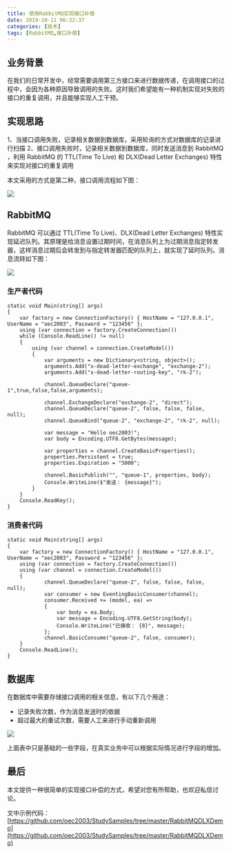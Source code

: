 ```yaml
---
title: 使用RabbitMQ实现接口补偿
date: 2019-10-11 06:32:37
categories: [技术]
tags: [RabbitMQ,接口补偿]
---
```


## 业务背景

在我们的日常开发中，经常需要调用第三方接口来进行数据传递，在调用接口的过程中，会因为各种原因导致调用的失败。这时我们希望能有一种机制实现对失败的接口的重复调用，并且能够实现人工干预。

<!--more-->

## 实现思路

1、当接口调用失败，记录相关数据到数据库，采用轮询的方式对数据库的记录进行扫描
2、接口调用失败时，记录相关数据到数据库，同时发送消息到 RabbitMQ ，利用 RabbitMQ 的 TTL(Time To Live) 和 DLX(Dead Letter Exchanges) 特性来实现对接口的重复调用

本文采用的方式是第二种，接口调用流程如下图：

![](https://cdn.jsdelivr.net/gh/oec2003/hblog-images/img/202201280641806.jpg)

## RabbitMQ

RabbitMQ 可以通过 TTL(Time To Live)、DLX(Dead Letter Exchanges) 特性实现延迟队列。其原理是给消息设置过期时间，在消息队列上为过期消息指定转发器，这样消息过期后会转发到与指定转发器匹配的队列上，就实现了延时队列。消息流转如下图：

![](https://cdn.jsdelivr.net/gh/oec2003/hblog-images/img/202201280642093.jpg)

### 生产者代码

```
static void Main(string[] args)
{
    var factory = new ConnectionFactory() { HostName = "127.0.0.1", UserName = "oec2003", Password = "123456" };
    using (var connection = factory.CreateConnection())
    while (Console.ReadLine() != null)
    {
        using (var channel = connection.CreateModel())
        {
            var arguments = new Dictionary<string, object>();
            arguments.Add("x-dead-letter-exchange", "exchange-2");
            arguments.Add("x-dead-letter-routing-key", "rk-2");

            channel.QueueDeclare("queue-1",true,false,false,arguments);
        
            channel.ExchangeDeclare("exchange-2", "direct");
            channel.QueueDeclare("queue-2", false, false, false, null);
            channel.QueueBind("queue-2", "exchange-2", "rk-2", null);

            var message = "Hello oec2003!";
            var body = Encoding.UTF8.GetBytes(message);

            var properties = channel.CreateBasicProperties();
            properties.Persistent = true;
            properties.Expiration = "5000";

            channel.BasicPublish("", "queue-1", properties, body);
            Console.WriteLine($"发送： {message}");
        }
    }
    Console.ReadKey();
}
```

### 消费者代码

```
static void Main(string[] args)
{
    var factory = new ConnectionFactory() { HostName = "127.0.0.1", UserName = "oec2003", Password = "123456" };
    using (var connection = factory.CreateConnection())
    using (var channel = connection.CreateModel())
    {
            channel.QueueDeclare("queue-2", false, false, false, null);
            var consumer = new EventingBasicConsumer(channel);
            consumer.Received += (model, ea) =>
            {
                var body = ea.Body;
                var message = Encoding.UTF8.GetString(body); 
                Console.WriteLine("已接收： {0}", message);   
            };
            channel.BasicConsume("queue-2", false, consumer);
    }
    Console.ReadLine(); 
}
```

## 数据库

在数据库中需要存储接口调用的相关信息，有以下几个用途：

* 记录失败次数，作为消息发送时的依据
* 超过最大的重试次数，需要人工来进行手动重新调用

![](https://cdn.jsdelivr.net/gh/oec2003/hblog-images/img/202201280642350.jpg)

上面表中只是基础的一些字段，在真实业务中可以根据实际情况进行字段的增加。

## 最后

本文提供一种很简单的实现接口补偿的方式，希望对您有所帮助，也欢迎私信讨论。

文中示例代码：[https://github.com/oec2003/StudySamples/tree/master/RabbitMQDLXDemo](https://github.com/oec2003/StudySamples/tree/master/RabbitMQDLXDemo)

